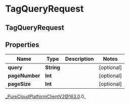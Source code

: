 # TagQueryRequest

## TagQueryRequest

## Properties

|Name | Type | Description | Notes|
|------------ | ------------- | ------------- | -------------|
| **query** | **String** |  | [optional] |
| **pageNumber** | **Int** |  | [optional] |
| **pageSize** | **Int** |  | [optional] |



_PureCloudPlatformClientV2@163.0.0_
